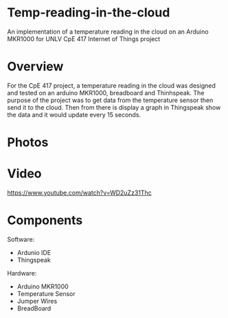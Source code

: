 # Temp-reading-in-the-cloud
An implementation of a temperature reading in the cloud on an Arduino MKR1000 for UNLV CpE 417 Internet of Things project

# Overview
For the CpE 417 project, a temperature reading in the cloud was designed and tested on an arduino MKR1000, breadboard and Thinhspeak. The purpose of the project was to get data from the temperature sensor then send it to the cloud. Then from there is display a graph in Thingspeak show the data and it would update every 15 seconds. 

# Photos


# Video 
https://www.youtube.com/watch?v=WD2uZz31Thc

# Components

Software:

 * Ardunio IDE
 * Thingspeak

  Hardware:

  - Arduino MKR1000
  - Temperature Sensor
  - Jumper Wires
  - BreadBoard
